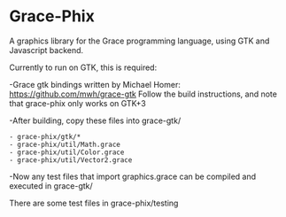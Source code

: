 Grace-Phix
==========

A graphics library for the Grace programming language, using GTK and Javascript backend.

Currently to run on GTK, this is required:

-Grace gtk bindings written by Michael Homer: https://github.com/mwh/grace-gtk
 Follow the build instructions, and note that grace-phix only works on GTK+3

-After building, copy these files into grace-gtk/

    - grace-phix/gtk/*
    - grace-phix/util/Math.grace
    - grace-phix/util/Color.grace
    - grace-phix/util/Vector2.grace

-Now any test files that import graphics.grace can be compiled and executed in grace-gtk/

There are some test files in grace-phix/testing
